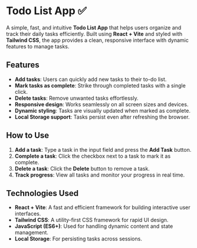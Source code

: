 # Todo List App ✅

A simple, fast, and intuitive **Todo List App** that helps users organize and track their daily tasks efficiently. Built using **React + Vite** and styled with **Tailwind CSS**, the app provides a clean, responsive interface with dynamic features to manage tasks.

## Features
- **Add tasks**: Users can quickly add new tasks to their to-do list.
- **Mark tasks as complete**: Strike through completed tasks with a single click.
- **Delete tasks**: Remove unwanted tasks effortlessly.
- **Responsive design**: Works seamlessly on all screen sizes and devices.
- **Dynamic styling**: Tasks are visually updated when marked as complete.
- **Local Storage support**: Tasks persist even after refreshing the browser.


## How to Use
1. **Add a task**: Type a task in the input field and press the **Add Task** button.
2. **Complete a task**: Click the checkbox next to a task to mark it as complete.
3. **Delete a task**: Click the **Delete** button to remove a task.
4. **Track progress**: View all tasks and monitor your progress in real time.

## Technologies Used
- **React + Vite**: A fast and efficient framework for building interactive user interfaces.
- **Tailwind CSS**: A utility-first CSS framework for rapid UI design.
- **JavaScript (ES6+)**: Used for handling dynamic content and state management.
- **Local Storage**: For persisting tasks across sessions.

